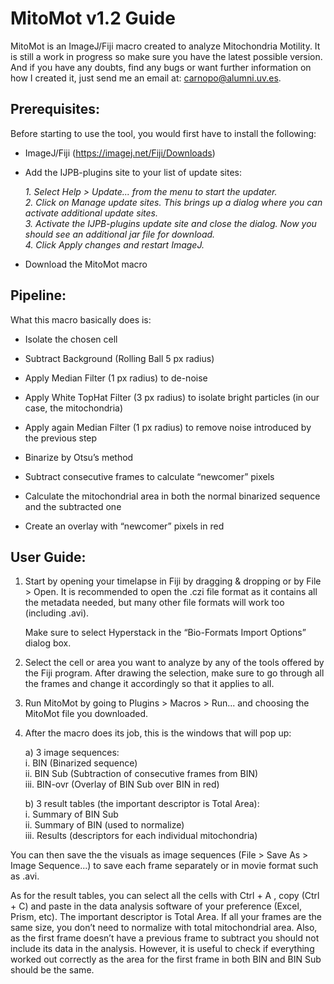 # MitoMot v1.2 Guide

MitoMot is an ImageJ/Fiji macro created to analyze Mitochondria Motility. It is still a work in progress so make sure you have the latest possible version. And if you have any doubts, find any bugs or want further information on how I created it, just send me an email at: carnopo@alumni.uv.es.


## Prerequisites:

Before starting to use the tool, you would first have to install the following:

- ImageJ/Fiji (https://imagej.net/Fiji/Downloads)

- Add the IJPB-plugins site to your list of update sites:

   *1. Select Help > Update... from the menu to start the updater.*  
   *2. Click on Manage update sites. This brings up a dialog where you can activate additional update sites.*  
   *3. Activate the IJPB-plugins update site and close the dialog. Now you should see an additional jar file for download.*  
   *4. Click Apply changes and restart ImageJ.*  

- Download the MitoMot macro


## Pipeline:

What this macro basically does is:

- Isolate the chosen cell 

- Subtract Background (Rolling Ball 5 px radius)

- Apply Median Filter (1 px radius) to de-noise

- Apply White TopHat Filter (3 px radius) to isolate bright particles (in our case, the mitochondria)

- Apply again Median Filter (1 px radius) to remove noise introduced by the previous step 

- Binarize by Otsu’s method 

- Subtract consecutive frames to calculate “newcomer” pixels

- Calculate the mitochondrial area in both the normal binarized sequence and the subtracted one  

- Create an overlay with “newcomer” pixels in red  

## User Guide:

1. Start by opening your timelapse in Fiji by dragging & dropping or by    File > Open. It is recommended to open the .czi file format as it contains all the metadata needed, but many other file formats will work too (including .avi). 

   Make sure to select Hyperstack in the “Bio-Formats Import Options” 	dialog box. 

2. Select the cell or area you want to analyze by any of the tools offered  by the Fiji program. After drawing the selection, make sure to go through all the frames and change it accordingly so that it applies to all. 

3. Run MitoMot by going to Plugins > Macros > Run... and choosing the MitoMot file you downloaded.

4. After the macro does its job, this is the windows that will pop up: 

   a) 3 image sequences:  
     i. BIN (Binarized sequence)  
     ii. BIN Sub (Subtraction of consecutive frames from BIN)  
     iii. BIN-ovr (Overlay of BIN Sub over BIN in red)  

   b) 3 result tables (the important descriptor is Total Area):  
     i. Summary of BIN Sub  
     ii. Summary of BIN (used to normalize)  
     iii. Results (descriptors for each individual mitochondria)  

You can then save the the visuals as image sequences (File > Save As > 	Image Sequence...) to save each frame separately or in movie format such as .avi. 

As for the result tables, you can select all the cells with Ctrl + A , copy 	(Ctrl + C) and paste in the data analysis software of your preference 	(Excel, Prism, etc). The important descriptor is Total Area. If all your 	frames are the same size, you don’t need to normalize with total 	mitochondrial area. Also, as the first frame doesn’t have a previous 	frame to subtract you should not include its data in the analysis. 	However, it is useful to check if everything worked out correctly as the 	area for the first frame in both BIN and BIN Sub should be the same.

